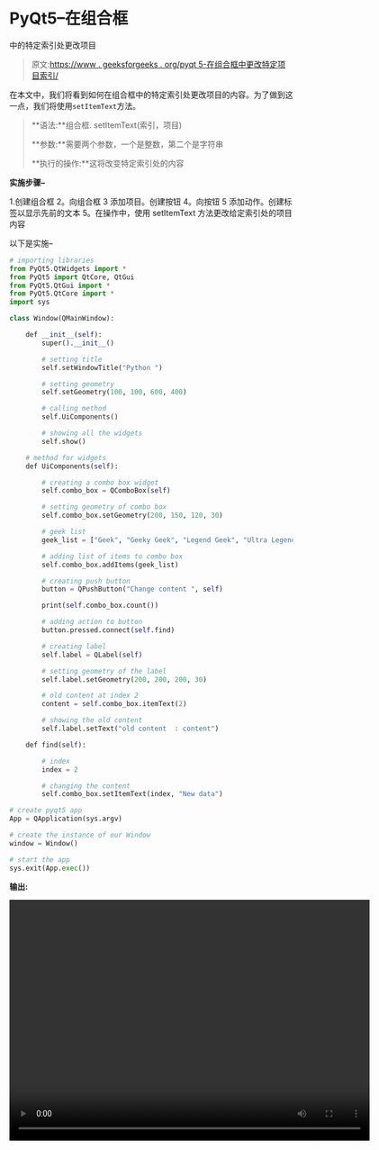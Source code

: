 # PyQt5–在组合框

中的特定索引处更改项目

> 原文:[https://www . geeksforgeeks . org/pyqt 5-在组合框中更改特定项目索引/](https://www.geeksforgeeks.org/pyqt5-change-the-item-at-specific-index-in-combobox/)

在本文中，我们将看到如何在组合框中的特定索引处更改项目的内容。为了做到这一点，我们将使用`setItemText`方法。

> **语法:**组合框. setItemText(索引，项目)
> 
> **参数:**需要两个参数，一个是整数，第二个是字符串
> 
> **执行的操作:**这将改变特定索引处的内容

**实施步骤–**

1.创建组合框
2。向组合框
3 添加项目。创建按钮
4。向按钮
5 添加动作。创建标签以显示先前的文本
5。在操作中，使用 setItemText 方法更改给定索引处的项目内容

以下是实施–

```py
# importing libraries
from PyQt5.QtWidgets import * 
from PyQt5 import QtCore, QtGui
from PyQt5.QtGui import * 
from PyQt5.QtCore import * 
import sys

class Window(QMainWindow):

    def __init__(self):
        super().__init__()

        # setting title
        self.setWindowTitle("Python ")

        # setting geometry
        self.setGeometry(100, 100, 600, 400)

        # calling method
        self.UiComponents()

        # showing all the widgets
        self.show()

    # method for widgets
    def UiComponents(self):

        # creating a combo box widget
        self.combo_box = QComboBox(self)

        # setting geometry of combo box
        self.combo_box.setGeometry(200, 150, 120, 30)

        # geek list
        geek_list = ["Geek", "Geeky Geek", "Legend Geek", "Ultra Legend Geek"]

        # adding list of items to combo box
        self.combo_box.addItems(geek_list)

        # creating push button
        button = QPushButton("Change content ", self)

        print(self.combo_box.count())

        # adding action to button
        button.pressed.connect(self.find)

        # creating label
        self.label = QLabel(self)

        # setting geometry of the label
        self.label.setGeometry(200, 200, 200, 30)

        # old content at index 2
        content = self.combo_box.itemText(2)

        # showing the old content
        self.label.setText("old content  : content")

    def find(self):

        # index
        index = 2

        # changing the content
        self.combo_box.setItemText(index, "New data")

# create pyqt5 app
App = QApplication(sys.argv)

# create the instance of our Window
window = Window()

# start the app
sys.exit(App.exec())
```

**输出:**

<video class="wp-video-shortcode" id="video-396213-1" width="640" height="428" preload="metadata" controls=""><source type="video/mp4" src="https://media.geeksforgeeks.org/wp-content/uploads/20200411003353/Python-11-04-2020-00_30_51.mp4?_=1">[https://media.geeksforgeeks.org/wp-content/uploads/20200411003353/Python-11-04-2020-00_30_51.mp4](https://media.geeksforgeeks.org/wp-content/uploads/20200411003353/Python-11-04-2020-00_30_51.mp4)</video>